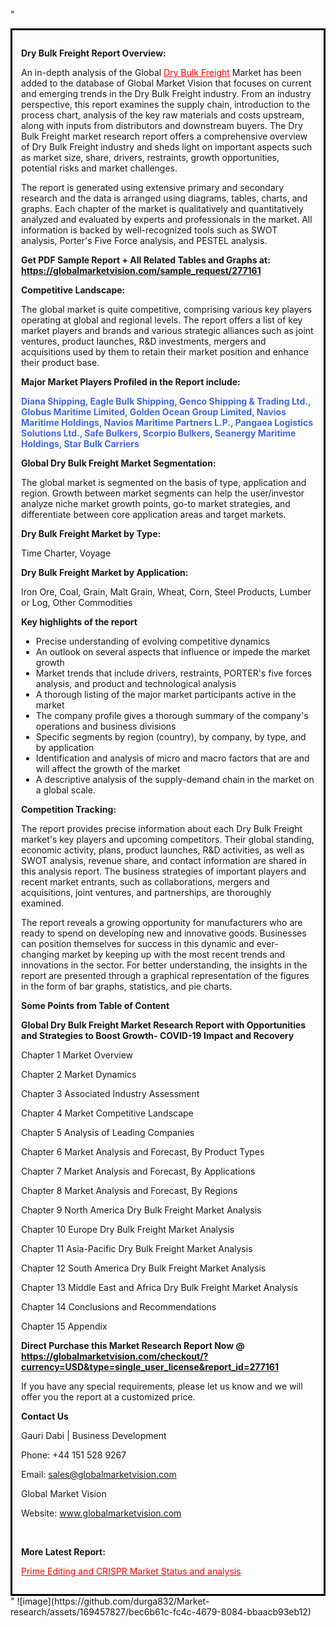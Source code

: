"<div style='border: 3px solid black; padding: 1em;'>

<strong>Dry Bulk Freight Report Overview:</strong>

An in-depth analysis of the Global <a style='color: #ff0000;' href='https://globalmarketvision.com/reports/global-dry-bulk-freight-market/277161'>Dry Bulk Freight</a> Market has been added to the database of Global Market Vision that focuses on current and emerging trends in the Dry Bulk Freight industry. From an industry perspective, this report examines the supply chain, introduction to the process chart, analysis of the key raw materials and costs upstream, along with inputs from distributors and downstream buyers. The Dry Bulk Freight market research report offers a comprehensive overview of Dry Bulk Freight industry and sheds light on important aspects such as market size, share, drivers, restraints, growth opportunities, potential risks and market challenges.

The report is generated using extensive primary and secondary research and the data is arranged using diagrams, tables, charts, and graphs. Each chapter of the market is qualitatively and quantitatively analyzed and evaluated by experts and professionals in the market. All information is backed by well-recognized tools such as SWOT analysis, Porter's Five Force analysis, and PESTEL analysis.

<strong>Get PDF Sample Report + All Related Tables and Graphs at</strong><strong>:</strong><strong> <a style='color: #ff0000;' href='https://globalmarketvision.com/sample_request/277161?utm_source=linkedinPulse&utm_medium=SN&utm_campaign=SN'><strong>https://globalmarketvision.com/sample_request/277161</strong></a></strong>

<strong>Competitive Landscape:</strong>

The global market is quite competitive, comprising various key players operating at global and regional levels. The report offers a list of key market players and brands and various strategic alliances such as joint ventures, product launches, R&amp;D investments, mergers and acquisitions used by them to retain their market position and enhance their product base.

<strong>Major Market Players Profiled in the Report include:</strong>

<strong style='color: #4169e1;'>Diana Shipping, Eagle Bulk Shipping, Genco Shipping & Trading Ltd., Globus Maritime Limited, Golden Ocean Group Limited, Navios Maritime Holdings, Navios Maritime Partners L.P., Pangaea Logistics Solutions Ltd., Safe Bulkers, Scorpio Bulkers, Seanergy Maritime Holdings, Star Bulk Carriers</strong>

<strong>Global Dry Bulk Freight Market Segmentation:</strong>

The global market is segmented on the basis of type, application and region. Growth between market segments can help the user/investor analyze niche market growth points, go-to market strategies, and differentiate between core application areas and target markets.

<strong>Dry Bulk Freight Market by Type</strong><strong>:</strong>

Time Charter, Voyage

<strong>Dry Bulk Freight Market by</strong><strong> Application:</strong>

Iron Ore, Coal, Grain, Malt Grain, Wheat, Corn, Steel Products, Lumber or Log, Other Commodities

<strong>Key highlights of the report</strong>
<ul>
  <li>Precise understanding of evolving competitive dynamics</li>
  <li>An outlook on several aspects that influence or impede the market growth</li>
  <li>Market trends that include drivers, restraints, PORTER's five forces analysis, and product and technological analysis</li>
  <li>A thorough listing of the major market participants active in the market</li>
  <li>The company profile gives a thorough summary of the company's operations and business divisions</li>
  <li>Specific segments by region (country), by company, by type, and by application</li>
  <li>Identification and analysis of micro and macro factors that are and will affect the growth of the market</li>
  <li>A descriptive analysis of the supply-demand chain in the market on a global scale.</li>
</ul>
<strong>Competition Tracking:</strong>

The report provides precise information about each Dry Bulk Freight market's key players and upcoming competitors. Their global standing, economic activity, plans, product launches, R&amp;D activities, as well as SWOT analysis, revenue share, and contact information are shared in this analysis report. The business strategies of important players and recent market entrants, such as collaborations, mergers and acquisitions, joint ventures, and partnerships, are thoroughly examined.

The report reveals a growing opportunity for manufacturers who are ready to spend on developing new and innovative goods. Businesses can position themselves for success in this dynamic and ever-changing market by keeping up with the most recent trends and innovations in the sector. For better understanding, the insights in the report are presented through a graphical representation of the figures in the form of bar graphs, statistics, and pie charts.

<strong>Some Points from Table of Content</strong>

<strong>Global Dry Bulk Freight Market Research Report with Opportunities and Strategies to Boost Growth- COVID-19 Impact and Recovery</strong>

Chapter 1 Market Overview

Chapter 2 Market Dynamics

Chapter 3 Associated Industry Assessment

Chapter 4 Market Competitive Landscape

Chapter 5 Analysis of Leading Companies

Chapter 6 Market Analysis and Forecast, By Product Types

Chapter 7 Market Analysis and Forecast, By Applications

Chapter 8 Market Analysis and Forecast, By Regions

Chapter 9 North America Dry Bulk Freight Market Analysis

Chapter 10 Europe Dry Bulk Freight Market Analysis

Chapter 11 Asia-Pacific Dry Bulk Freight Market Analysis

Chapter 12 South America Dry Bulk Freight Market Analysis

Chapter 13 Middle East and Africa Dry Bulk Freight Market Analysis

Chapter 14 Conclusions and Recommendations

Chapter 15 Appendix

<strong>Direct Purchase this Market Research Report Now @ <a style='color: #ff0000;' href='https://globalmarketvision.com/checkout/?currency=USD&type=single_user_license&report_id=277161?utm_source=linkedinPulse&utm_medium=SN&utm_campaign=SN'><strong>https://globalmarketvision.com/checkout/?currency=USD&type=single_user_license&report_id=277161</strong></a></strong>

If you have any special requirements, please let us know and we will offer you the report at a customized price.
<p id='ember58' class='ember-view reader-content-blocks__paragraph'><strong>Contact Us</strong></p>
<p id='ember59' class='ember-view reader-content-blocks__paragraph'>Gauri Dabi | Business Development</p>
<p id='ember60' class='ember-view reader-content-blocks__paragraph'>Phone: +44 151 528 9267</p>
Email: <a href='mailto:sales@globalmarketvision.com'>sales@globalmarketvision.com</a>

Global Market Vision

Website: <a href='http://www.globalmarketvision.com/'>www.globalmarketvision.com</a>

&nbsp;

<strong>More Latest Report:</strong>

<a style='color: #ff0000;' href='https://medium.com/@apurvashinde1994/prime-editing-and-crispr-market-status-and-analysis-1087a1bfec01'>Prime Editing and CRISPR Market Status and analysis</a>

</div>"
![image](https://github.com/durga832/Market-research/assets/169457827/bec6b61c-fc4c-4679-8084-bbaacb93eb12)
